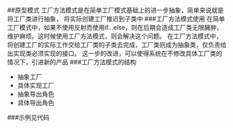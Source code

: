 ##原型模式
工厂方法模式是在简单工厂模式基础上的进一步抽象，简单来说就是将工厂类进行抽象，
将实际创建工厂推迟到子类中
###工厂方法模式使用
在简单工厂模式中，如果不使用反射而使用if...else，则在后期会造成工厂类无限臃肿，维护麻烦。这时候使用工厂方法模式，则会解决这个问题。
在工厂方法模式中，将创建工厂的实际工作交给工厂类的子类去完成，工厂类则成为抽象类，仅负责给出实现类必须实现的接口。
这一步的改进，可以使得系统在不修改具体工厂类的情况下，引进新的产品
###工厂方法模式的结构
* 抽象工厂
* 具体实现工厂
* 抽象导出角色
* 具体导出角色

###示例见代码



